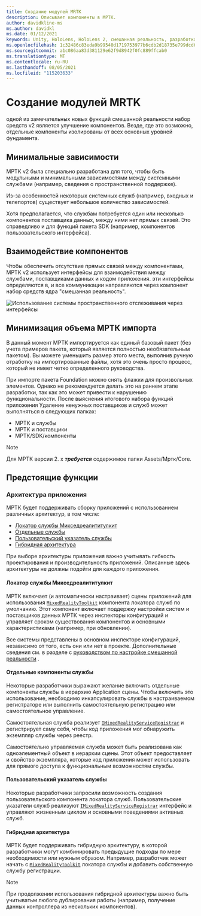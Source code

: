 ```yaml
---
title: Создание модулей MRTK
description: Описывает компоненты в МРТК.
author: davidkline-ms
ms.author: davidkl
ms.date: 01/12/2021
keywords: Unity, HoloLens, HoloLens 2, смешанная реальность, разработка, MRTK
ms.openlocfilehash: 1c32486c83eda9b99540d1719753977b6cdb2d18735e799dcd6c2ca3fcf200ce
ms.sourcegitcommit: a1c086aa83d381129e62f9d8942f0fc889ffcab0
ms.translationtype: MT
ms.contentlocale: ru-RU
ms.lasthandoff: 08/05/2021
ms.locfileid: "115203633"
---
```

# <a name="mrtk-modularization"></a>Создание модулей MRTK

одной из замечательных новых функций смешанной реальности набор средств v2 является улучшение компонентов. Везде, где это возможно, отдельные компоненты изолированы от всех основных уровней фундамента.

## <a name="minimized-dependencies"></a>Минимальные зависимости

МРТК v2 была специально разработана для того, чтобы быть модульными и минимальными зависимостями между системными службами (например, сведения о пространственной поддержке).

Из-за особенностей некоторых системных служб (например, входных и телепортов) существует небольшое количество зависимостей.

Хотя предполагается, что службам потребуется один или несколько компонентов поставщика данных, между ними нет прямых связей. Это справедливо и для функций пакета SDK (например, компонентов пользовательского интерфейса).

## <a name="component-communication"></a>Взаимодействие компонентов

Чтобы обеспечить отсутствие прямых связей между компонентами, МРТК v2 использует интерфейсы для взаимодействия между службами, поставщиками данных и кодом приложения. эти интерфейсы определяются в, и все коммуникации направляются через компонент набор средств ядра "смешанная реальность".

![Использование системы пространственного отслеживания через интерфейсы](../features/images/packaging/AccessingViaInterfaces.png)

## <a name="minimizing-mrtk-import-footprint"></a>Минимизация объема МРТК импорта

В данный момент МРТК импортируется как единый базовый пакет (без учета примеров пакета, который является полностью необязательным пакетом). Вы можете уменьшить размер этого места, выполнив ручную отработку на импортированные файлы, хотя это очень просто процесс, который не имеет четко определенного руководства.

При импорте пакета Foundation можно снять флажки для произвольных элементов. Однако не рекомендуется делать это на раннем этапе разработки, так как это может привести к нарушению функциональности. После выяснения итогового набора функций приложения Удаление ненужных поставщиков и служб может выполняться в следующих папках:

- МРТК и службы
- МРТК и поставщики
- МРТК/SDK/компоненты

> [!NOTE]
> Для МРТК версии 2. x **_требуется_** содержимое папки Assets/Мртк/Core.

## <a name="upcoming-features"></a>Предстоящие функции

### <a name="application-architecture"></a>Архитектура приложения

МРТК будет поддерживать сборку приложений с использованием различных архитектур, в том числе:

- [Локатор службы Микседреалититулкит](#mixedrealitytoolkit-service-locator)
- [Отдельные службы](#individual-service-components)
- [Пользовательский указатель службы](#custom-service-locator)
- [Гибридная архитектура](#hybrid-architecture)

При выборе архитектуры приложения важно учитывать гибкость проектирования и производительность приложений. Описанные здесь архитектуры не должны подойти для каждого приложения.

#### <a name="mixedrealitytoolkit-service-locator"></a>Локатор службы Микседреалититулкит

МРТК включает (и автоматически настраивает) сцены приложений для использования [`MixedRealityToolkit`](xref:Microsoft.MixedReality.Toolkit.MixedRealityToolkit) компонента локатора служб по умолчанию. Этот компонент включает поддержку настройки систем и поставщиков данных МРТК через инспекторы конфигураций и управляет сроком существования компонентов и основными характеристиками (например, при обновлении).

Все системы представлены в основном инспекторе конфигураций, независимо от того, есть они или нет в проекте. Дополнительные сведения см. в разделе с [руководством по настройке смешанной реальности](../configuration/mixed-reality-configuration-guide.md) .

#### <a name="individual-service-components"></a>Отдельные компоненты службы

Некоторые разработчики выражают желание включить отдельные компоненты службы в иерархию Application сцены. Чтобы включить это использование, необходимо инкапсулировать службы в настраиваемом регистраторе или выполнить самостоятельную регистрацию или самостоятельное управление.

Самостоятельная служба реализует [`IMixedRealityServiceRegistrar`](xref:Microsoft.MixedReality.Toolkit.IMixedRealityServiceRegistrar) и регистрирует саму себя, чтобы код приложения мог обнаружить экземпляр службы через реестр.

Самостоятельно управляемая служба может быть реализована как одноэлементный объект в иерархии сцены. Этот объект предоставляет и свойство экземпляра, которые код приложения может использовать для прямого доступа к функциональным возможностям службы.

#### <a name="custom-service-locator"></a>Пользовательский указатель службы

Некоторые разработчики запросили возможность создания пользовательского компонента локатора служб. Пользовательские указатели служб реализуют [`IMixedRealityServiceRegistrar`](xref:Microsoft.MixedReality.Toolkit.IMixedRealityServiceRegistrar) интерфейс и управляют жизненным циклом и основными поведениями активных служб.

#### <a name="hybrid-architecture"></a>Гибридная архитектура

МРТК будет поддерживать гибридную архитектуру, в которой разработчики могут комбинировать предыдущие подходы по мере необходимости или нужным образом. Например, разработчик может начать с [`MixedRealityToolkit`](xref:Microsoft.MixedReality.Toolkit.MixedRealityToolkit) локатора службы и добавить собственную службу регистрации.

> [!NOTE]
> При продолжении использования гибридной архитектуры важно быть учитыватьм любого дублирования работы (например, получение данных контроллера из нескольких компонентов).
